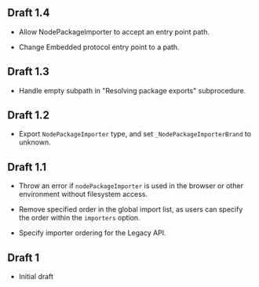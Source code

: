## Draft 1.4

* Allow NodePackageImporter to accept an entry point path.

* Change Embedded protocol entry point to a path.

## Draft 1.3

* Handle empty subpath in "Resolving package exports" subprocedure.

## Draft 1.2

* Export `NodePackageImporter` type, and set `_NodePackageImporterBrand` to
  unknown.

## Draft 1.1

* Throw an error if `nodePackageImporter` is used in the browser or other
  environment without filesystem access.

* Remove specified order in the global import list, as users can specify the
  order within the `importers` option.

* Specify importer ordering for the Legacy API.

## Draft 1

* Initial draft
